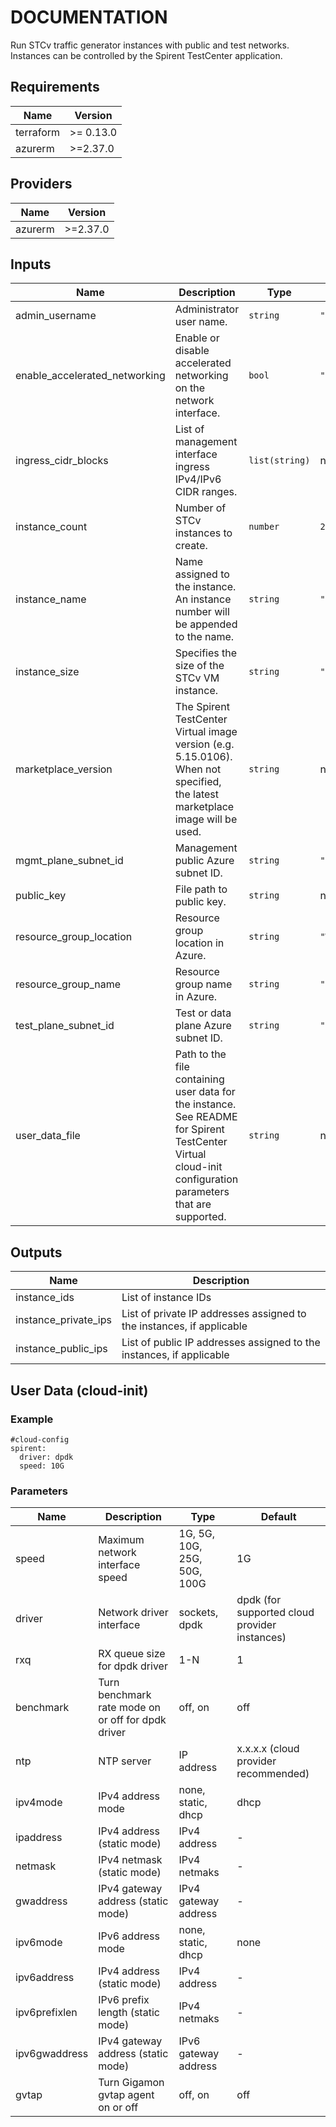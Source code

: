 # DOCUMENTATION

Run STCv traffic generator instances with public and test networks.
Instances can be controlled by the Spirent TestCenter application.

<!-- BEGINNING OF PRE-COMMIT-TERRAFORM DOCS HOOK -->
## Requirements

| Name | Version |
|------|---------|
| terraform | >= 0.13.0 |
| azurerm | >=2.37.0 |

## Providers

| Name | Version |
|------|---------|
| azurerm | >=2.37.0 |

## Inputs

| Name | Description | Type | Default | Required |
|------|-------------|------|---------|:--------:|
| admin\_username | Administrator user name. | `string` | `"azureuser"` | no |
| enable\_accelerated\_networking | Enable or disable accelerated networking on the network interface. | `bool` | `"true"` | no |
| ingress\_cidr\_blocks | List of management interface ingress IPv4/IPv6 CIDR ranges. | `list(string)` | n/a | yes |
| instance\_count | Number of STCv instances to create. | `number` | `2` | no |
| instance\_name | Name assigned to the instance.  An instance number will be appended to the name. | `string` | `"stcv"` | no |
| instance\_size | Specifies the size of the STCv VM instance. | `string` | `"Standard_DS3_v2"` | no |
| marketplace\_version | The Spirent TestCenter Virtual image version (e.g. 5.15.0106). When not specified, the latest marketplace image will be used. | `string` | n/a | yes |
| mgmt\_plane\_subnet\_id | Management public Azure subnet ID. | `string` | `""` | no |
| public\_key | File path to public key. | `string` | n/a | yes |
| resource\_group\_location | Resource group location in Azure. | `string` | `"West US"` | no |
| resource\_group\_name | Resource group name in Azure. | `string` | `"default"` | no |
| test\_plane\_subnet\_id | Test or data plane Azure subnet ID. | `string` | `""` | no |
| user\_data\_file | Path to the file containing user data for the instance. See README for Spirent TestCenter Virtual cloud-init configuration parameters that are supported. | `string` | n/a | yes |

## Outputs

| Name | Description |
|------|-------------|
| instance\_ids | List of instance IDs |
| instance\_private\_ips | List of private IP addresses assigned to the instances, if applicable |
| instance\_public\_ips | List of public IP addresses assigned to the instances, if applicable |

<!-- END OF PRE-COMMIT-TERRAFORM DOCS HOOK -->

## User Data (cloud-init)

### Example
```
#cloud-config
spirent:
  driver: dpdk
  speed: 10G
```
### Parameters

| Name | Description |  Type | Default
|------|-------------|-------------|-------------
| speed | Maximum network interface speed | 1G, 5G, 10G, 25G, 50G, 100G | 1G
| driver | Network driver interface | sockets, dpdk | dpdk (for supported cloud provider instances)
| rxq | RX queue size for dpdk driver | 1-N | 1
| benchmark | Turn benchmark rate mode on or off for dpdk driver| off, on | off
| ntp | NTP server | IP address | x.x.x.x (cloud provider recommended)
| ipv4mode | IPv4 address mode | none, static, dhcp | dhcp
| ipaddress | IPv4 address (static mode) | IPv4 address | -
| netmask | IPv4 netmask (static mode) | IPv4 netmaks | -
| gwaddress | IPv4 gateway address (static mode) | IPv4 gateway address | -
| ipv6mode | IPv6 address mode | none, static, dhcp | none
| ipv6address | IPv4 address (static mode) | IPv4 address | -
| ipv6prefixlen | IPv6 prefix length (static mode) | IPv4 netmaks | -
| ipv6gwaddress | IPv4 gateway address (static mode) | IPv6 gateway address | -
| gvtap | Turn Gigamon gvtap agent on or off| off, on | off
